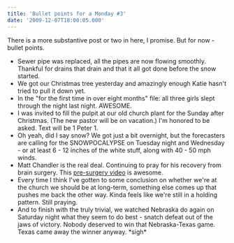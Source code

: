 ```yaml
---
title: 'Bullet points for a Monday #3'
date: '2009-12-07T18:00:05.000'
---
```


There is a more substantive post or two in here, I promise. But for now - bullet points.

- Sewer pipe was replaced, all the pipes are now flowing smoothly. Thankful for drains that drain and that it all got done before the snow started.
- We got our Christmas tree yesterday and amazingly enough Katie hasn't tried to pull it down yet.
- In the "for the first time in over eight months" file: all three girls slept through the night last night. AWESOME.
- I was invited to fill the pulpit at our old church plant for the Sunday after Christmas. (The new pastor will be on vacation.) I'm honored to be asked. Text will be 1 Peter 1.
- Oh yeah, did I say snow? We got just a bit overnight, but the forecasters are calling for the SNOWPOCALYPSE on Tuesday night and Wednesday - or at least 6 - 12 inches of the white stuff, along with 40 - 50 mph winds.
- Matt Chandler is the real deal. Continuing to pray for his recovery from brain surgery. This [pre-surgery video](http://www.youtube.com/watch?v=2VC5wP2gDrY) is awesome.
- Every time I think I've gotten to some conclusion on whether we're at the church we should be at long-term, something else comes up that pushes me back the other way. Kinda feels like we're still in a holding pattern. Still praying.
- And to finish with the truly trivial, we watched Nebraska do again on Saturday night what they seem to do best - snatch defeat out of the jaws of victory. Nobody deserved to win that Nebraska-Texas game. Texas came away the winner anyway. \*sigh\*
